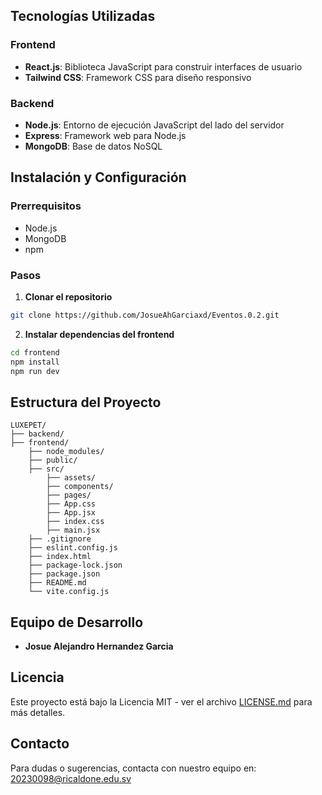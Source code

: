 ## Tecnologías Utilizadas

### Frontend
- **React.js**: Biblioteca JavaScript para construir interfaces de usuario
- **Tailwind CSS**: Framework CSS para diseño responsivo

### Backend
- **Node.js**: Entorno de ejecución JavaScript del lado del servidor
- **Express**: Framework web para Node.js
- **MongoDB**: Base de datos NoSQL

## Instalación y Configuración

### Prerrequisitos
- Node.js
- MongoDB
- npm

### Pasos

1. **Clonar el repositorio**
```bash
git clone https://github.com/JosueAhGarciaxd/Eventos.0.2.git
```

2. **Instalar dependencias del frontend**
```bash
cd frontend
npm install
npm run dev  
```


## Estructura del Proyecto

```
LUXEPET/
├── backend/
├── frontend/
    ├── node_modules/
    ├── public/
    ├── src/
        ├── assets/
        ├── components/
        ├── pages/
        ├── App.css
        ├── App.jsx
        ├── index.css
        ├── main.jsx
    ├── .gitignore
    ├── eslint.config.js
    ├── index.html
    ├── package-lock.json
    ├── package.json
    ├── README.md
    └── vite.config.js
```

## Equipo de Desarrollo

- **Josue Alejandro Hernandez Garcia** 

## Licencia

Este proyecto está bajo la Licencia MIT - ver el archivo [LICENSE.md](LICENSE.md) para más detalles.

## Contacto

Para dudas o sugerencias, contacta con nuestro equipo en: 20230098@ricaldone.edu.sv
